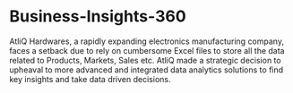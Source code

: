 # Business-Insights-360
AtliQ Hardwares, a rapidly expanding electronics manufacturing company, faces a setback due to rely on cumbersome Excel files to store all the data related to Products, Markets, Sales etc. AtliQ made a strategic decision to upheaval to more advanced and integrated data analytics solutions to find key insights and take data driven decisions.
